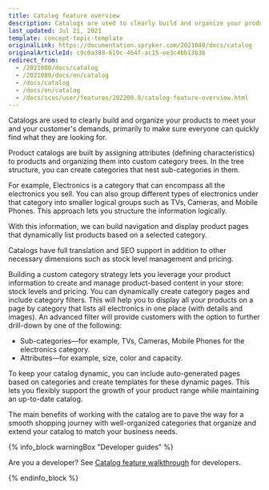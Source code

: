 ```yaml
---
title: Catalog feature overview
description: Catalogs are used to clearly build and organize your products to meet you and your customer's demands.
last_updated: Jul 21, 2021
template: concept-topic-template
originalLink: https://documentation.spryker.com/2021080/docs/catalog
originalArticleId: c9c0a388-619c-464f-ac15-ee3c4bb13b36
redirect_from:
  - /2021080/docs/catalog
  - /2021080/docs/en/catalog
  - /docs/catalog
  - /docs/en/catalog
  - /docs/scos/user/features/202200.0/catalog-feature-overview.html
---
```


Catalogs are used to clearly build and organize your products to meet your and your customer's demands, primarily to make sure everyone can quickly find what they are looking for.

Product catalogs are built by assigning attributes (defining characteristics) to products and organizing them into custom category trees. In the tree structure, you can create categories that nest sub-categories in them.

For example, Electronics is a category that can encompass all the electronics you sell. You can also group different types of electronics under that category into smaller logical groups such as TVs, Cameras, and Mobile Phones. This approach lets you structure the information logically.

With this information, we can build navigation and display product pages that dynamically list products based on a selected category.

Catalogs have full translation and SEO support in addition to other necessary dimensions such as stock level management and pricing.

Building a custom category strategy lets you leverage your product information to create and manage product-based content in your store: stock levels and pricing. You can dynamically create category pages and include category filters. This will help you to display all your products on a page by category that lists all electronics in one place (with details and images). An advanced filter will provide customers with the option to further drill-down by one of the following:
* Sub-categories—for example, TVs, Cameras, Mobile Phones for the electronics category.
* Attributes—for example, size, color and capacity.

To keep your catalog dynamic, you can include auto-generated pages based on categories and create templates for these dynamic pages. This lets you flexibly support the growth of your product range while maintaining an up-to-date catalog.

The main benefits of working with the catalog are to pave the way for a smooth shopping journey with well-organized categories that organize and extend your catalog to match your business needs.

{% info_block warningBox "Developer guides" %}

Are you a developer? See [Catalog feature walkthrough](/docs/scos/dev/feature-walkthroughs/catalog-feature-walkthrough.html) for developers.

{% endinfo_block %}
